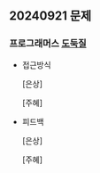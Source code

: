 ## 20240921 문제

### 프로그래머스 [도둑질](https://school.programmers.co.kr/learn/courses/30/lessons/42897)

- 접근방식

  [은상]
  
  [주혜]
  
- 피드백

  [은상]
  
  [주혜]
  
